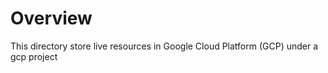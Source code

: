 # **Overview**

This directory store live resources in Google Cloud Platform (GCP) under a gcp project
